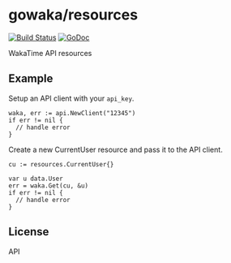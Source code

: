 # gowaka/resources

[![Build Status](https://travis-ci.org/gowaka/resources.svg?branch=master)](https://travis-ci.org/gowaka/resources)
[![GoDoc](https://godoc.org/github.com/gowaka/resources?status.svg)](http://godoc.org/github.com/gowaka/resources)

WakaTime API resources

## Example

Setup an API client with your `api_key`.

    waka, err := api.NewClient("12345")
    if err != nil {
      // handle error
    }

Create a new CurrentUser resource and pass it to the API client.

    cu := resources.CurrentUser{}

    var u data.User
    err = waka.Get(cu, &u)
    if err != nil {
      // handle error
    }

## License

API

